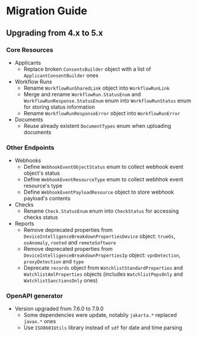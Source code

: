 # Migration Guide

## Upgrading from 4.x to 5.x

### Core Resources

- Applicants
  - Replace broken `ConsentsBuilder` object with a list of `ApplicantConsentBuilder` ones
- Workflow Runs
  - Rename `WorkflowRunSharedLink` object into `WorkflowRunLink`
  - Merge and rename `WorkflowRun.StatusEnum` and `WorkflowRunResponse.StatusEnum` enum into `WorkflowRunStatus` enum for storing status information
  - Rename `WorkflowRunResponseError` object into `WorkflowRunError`
- Documents
  - Reuse already existent `DocumentTypes` enum when uploading documents

### Other Endpoints

- Webhooks
  - Define `WebhookEventObjectStatus` enum to collect webhook event object's status
  - Define `WebhookEventResourceType` enum to collect webhhok event resource's type
  - Define `WebhookEventPayloadResource` object to store webhook payload's contents
- Checks
  - Rename `Check.StatusEnum` enum into `CheckStatus` for accessing checks status
- Reports
  - Remove deprecated properties from `DeviceIntelligenceBreakdownPropertiesDevice` object: `trueOs`, `osAnomaly`, `rooted` and `remoteSoftware`
  - Remove deprecated properties from `DeviceIntelligenceBreakdownPropertiesIp` object: `vpnDetection`, `proxyDetection` and `type`
  - Deprecate `records` object from `WatchlistStandardProperties` and `WatchlistAmlProperties` objects (includes `WatchlistPepsOnly` and `WatchlistSanctionsOnly` ones)

### OpenAPI generator

- Version upgraded from 7.6.0 to 7.9.0
  - Some dependencies were update, notabily `jakarta.*` replaced `javax.*` ones
  - Use `ISO8601Utils` library instead of `sdf` for date and time parsing
